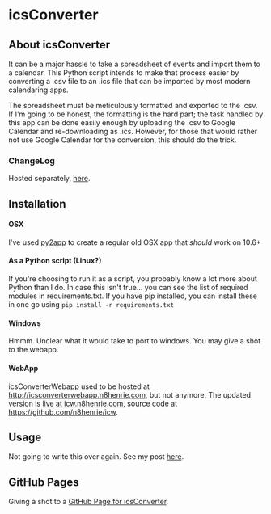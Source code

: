 icsConverter
============

## About icsConverter
It can be a major hassle to take a spreadsheet of events and import them to a calendar. This Python script intends to make that process easier by converting a .csv file to an .ics file that can be imported by most modern calendaring apps.

The spreadsheet must be meticulously formatted and exported to the .csv. If I'm going to be honest, the formatting is the hard part; the task handled by this app can be done easily enough by uploading the .csv to Google Calendar and re-downloading as .ics. However, for those that would rather not use Google Calendar for the conversion, this should do the trick.

### ChangeLog
Hosted separately, [here](https://github.com/n8henrie/icsConverter/blob/master/ChangeLog.md).

## Installation
#### OSX
I've used [py2app](https://pypi.python.org/pypi/py2app/) to create a regular old OSX app that *should* work on 10.6+

#### As a Python script (Linux?)
If you're choosing to run it as a script, you probably know a lot more about Python than I do. In case this isn't true... you can see the list of required modules in requirements.txt. If you have pip installed, you can install these in one go using `pip install -r requirements.txt`

#### Windows
Hmmm. Unclear what it would take to port to windows. You may give a shot to the webapp.

#### WebApp

icsConverterWebapp used to be hosted at http://icsconverterwebapp.n8henrie.com,
but not anymore. The updated version is [live at
icw.n8henrie.com](http://icw.n8henrie.com), source code at
<https://github.com/n8henrie/icw>.

## Usage
Not going to write this over again. See my post [here](http://n8henrie.com/2013/05/spreadsheet-to-calendar/).

## GitHub Pages
Giving a shot to a [GitHub Page for icsConverter](http://n8henrie.github.io/icsConverter/).
